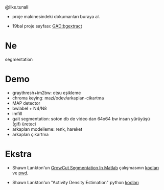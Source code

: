 @ilke.tunali

- proje makinesindeki dokumanları buraya al.

- 19bal proje sayfası: [GAD:bgextract](https://github.com/19bal/gad/tree/master/02-bgextract)

# Ne
segmentation

# Demo

- graythresh+im2bw: otsu eşikleme
- chroma keying: mazi/odev/arkaplan-cikartma
- MAP detector
- bwlabel + N4/N8
- imfill
- gait segmentation: soton db de video dan 64x64 bw insan yürüyüşü (gif) üreteci
- arkaplan modelleme: renk, hareket
- arkaplan çıkartma

# Ekstra

- Shawn Lankton'un [GrowCut Segmentation In
Matlab](http://www.shawnlankton.com/2008/03/growcut-segmentation-in-matlab/)
çalışmasının
[kodları](http://www.shawnlankton.com/wp-content/uploads/files/growcut/growcut.zip)
ve [pwd](http://graphics.cs.msu.su/en/publications/text/gc2005vk.pdf).

- Shawn Lankton'un "Activity Density Estimation" python
  [kodları](http://www.shawnlankton.com/wp-content/uploads/files/ece8893/p1.py)
